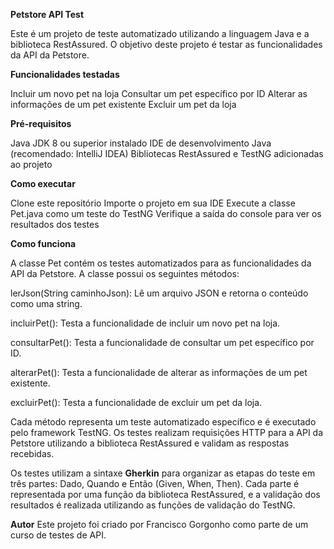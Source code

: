 **Petstore API Test**

Este é um projeto de teste automatizado utilizando a linguagem Java e a biblioteca RestAssured. O objetivo deste projeto é testar as funcionalidades da API da Petstore.

**Funcionalidades testadas**

Incluir um novo pet na loja
Consultar um pet específico por ID
Alterar as informações de um pet existente
Excluir um pet da loja

**Pré-requisitos**

Java JDK 8 ou superior instalado
IDE de desenvolvimento Java (recomendado: IntelliJ IDEA)
Bibliotecas RestAssured e TestNG adicionadas ao projeto

**Como executar**

Clone este repositório
Importe o projeto em sua IDE
Execute a classe Pet.java como um teste do TestNG
Verifique a saída do console para ver os resultados dos testes

**Como funciona**

A classe Pet contém os testes automatizados para as funcionalidades da API da Petstore. A classe possui os seguintes métodos:

lerJson(String caminhoJson): Lê um arquivo JSON e retorna o conteúdo como uma string.

incluirPet(): Testa a funcionalidade de incluir um novo pet na loja.

consultarPet(): Testa a funcionalidade de consultar um pet específico por ID.

alterarPet(): Testa a funcionalidade de alterar as informações de um pet existente.

excluirPet(): Testa a funcionalidade de excluir um pet da loja.

Cada método representa um teste automatizado específico e é executado pelo framework TestNG. Os testes realizam requisições HTTP para a API da Petstore utilizando a biblioteca RestAssured e validam as respostas recebidas.

Os testes utilizam a sintaxe **Gherkin** para organizar as etapas do teste em três partes: Dado, Quando e Então (Given, When, Then). Cada parte é representada por uma função da biblioteca RestAssured, e a validação dos resultados é realizada utilizando as funções de validação do TestNG.

**Autor**
Este projeto foi criado por Francisco Gorgonho como parte de um curso de testes de API.
